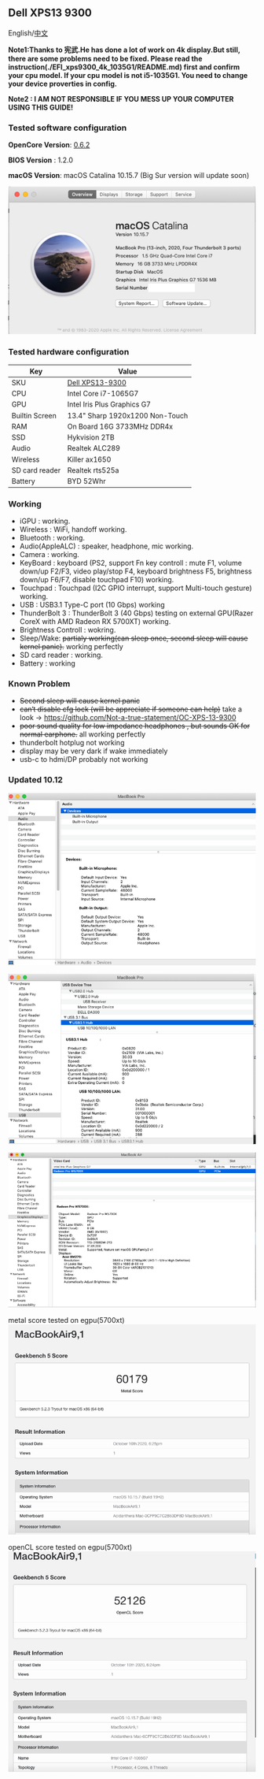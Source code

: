 ## Dell XPS13 9300

English/[中文](README-CN.md)


**Note1:Thanks to 宪武.He has done a lot of work on 4k display.But still, there are some problems need to be fixed. Please read the instruction(./EFI_xps9300_4k_1035G1/README.md) first and confirm your cpu model. If your cpu model is not i5-1035G1. You need to change your device proverties in config.**  
            

**Note2 : I AM NOT RESPONSIBLE IF YOU MESS UP YOUR COMPUTER USING THIS GUIDE!**

### Tested software configuration

**OpenCore Version**: [0.6.2](https://github.com/acidanthera/OpenCorePkg/releases)

**BIOS Version** : 1.2.0

**macOS Version**: macOS Catalina 10.15.7 (Big Sur version will update soon) 

![hackintosh](./screenshot/hackintosh.png)

### Tested hardware configuration

| Key                    | Value                                                        |
| ---------------------- | ------------------------------------------------------------ |
| SKU                    | [Dell XPS13-9300](https://www.dell.com/en-us/shop/cty/pdp/spd/xps-13-9300-laptop) |
| CPU                    | Intel Core i7-1065G7                                           |
| GPU                    | Intel Iris Plus Graphics G7                                       |
| Builtin Screen         | 13.4"  Sharp 1920x1200 Non-Touch                                      |
| RAM                    | On Board 16G 3733MHz DDR4x                                |
| SSD                    | Hykvision 2TB                    |
| Audio                  | Realtek ALC289                                               |
| Wireless               | Killer ax1650                              |
| SD card reader         | Realtek rts525a                      |
| Battery                | BYD 52Whr                                |

### Working

* iGPU : working.
* Wireless : WiFi, handoff working.
* Bluetooth : working.
* Audio(AppleALC) : speaker, headphone, mic working.
* Camera : working.
* KeyBoard : keyboard (PS2, support Fn key controll : mute F1, volume down/up F2/F3, video play/stop F4, keyboard brightness F5, 
                       brightness down/up F6/F7, disable touchpad F10) working.
* Touchpad : Touchpad (I2C GPIO interrupt, support Multi-touch gesture) working.
* USB : USB3.1 Type-C port (10 Gbps) working
* ThunderBolt 3 : ThunderBolt 3 (40 Gbps) testing on external GPU(Razer CoreX with AMD Radeon RX 5700XT) working.
* Brightness Controll : wokring.
* Sleep/Wake: ~~partialy working(can sleep once, second sleep will cause kernel panic).~~ working perfectly
* SD card reader : working.
* Battery : working

### Known Problem
* ~~Second sleep will cause kernel panic~~
* ~~can‘t disable cfg lock (will be appreciate if someone can help)~~  take a look -> https://github.com/Not-a-true-statement/OC-XPS-13-9300
* ~~poor sound quality for low impedance headphones , but sounds OK for normal earphone.~~ all working perfectly 
* thunderbolt hotplug not working
* display may be very dark if wake immediately 
* usb-c to hdmi/DP probably not working

### Updated 10.12 

![usb2](./screenshot/usb2.png)

![audio2](./screenshot/audio2.png)

![egpu](./screenshot/egpu.png)

metal score tested on egpu(5700xt)
![metal score](./screenshot/egpu_score1.png)

openCL score tested on egpu(5700xt)
![openCL score](./screenshot/egpu_score2.png)
